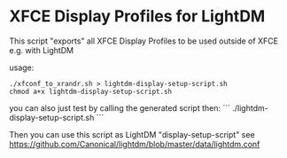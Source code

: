 # XFCE Display Profiles for LightDM

This script "exports" all XFCE Display Profiles to be used outside of XFCE e.g. with LightDM

usage:
```
./xfconf_to_xrandr.sh > lightdm-display-setup-script.sh
chmod a+x lightdm-display-setup-script.sh
```

you can also just test by calling the generated script then:
´´´
./lightdm-display-setup-script.sh
´´´

Then you can use this script as LightDM "display-setup-script"
see https://github.com/Canonical/lightdm/blob/master/data/lightdm.conf
